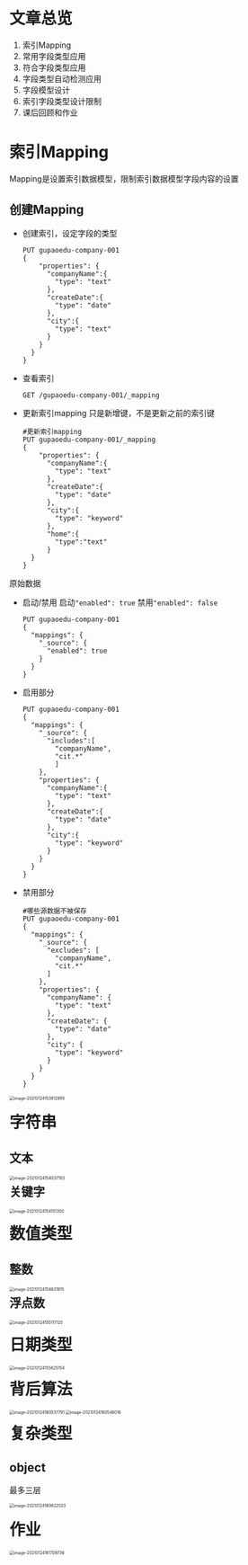 # 文章总览

1. 索引Mapping
2. 常用字段类型应用
3. 符合字段类型应用
4. 字段类型自动检测应用
5. 字段模型设计
6. 索引字段类型设计限制
7. 课后回顾和作业

# 索引Mapping

Mapping是设置索引数据模型，限制索引数据模型字段内容的设置

## 创建Mapping

- 创建索引，设定字段的类型

  ```
  PUT gupaoedu-company-001
  {
      "properties": {
        "companyName":{
          "type": "text"
        },
        "createDate":{
          "type": "date"
        },
        "city":{
          "type": "text"
        }
      }
    }
  }
  ```

- 查看索引

  ```mysql
  GET /gupaoedu-company-001/_mapping
  ```

- 更新索引mapping
  只是新增键，不是更新之前的索引键

  ```
  #更新索引mapping
  PUT gupaoedu-company-001/_mapping
  {
      "properties": {
        "companyName":{
          "type": "text"
        },
        "createDate":{
          "type": "date"
        },
        "city":{
          "type": "keyword"
        },
        "home":{
          "type":"text"
        }
    }
  }
  ```

原始数据

- 启动/禁用
  启动`"enabled": true`
  禁用`"enabled": false`

  ```
  PUT gupaoedu-company-001
  {
    "mappings": {
      "_source": {
        "enabled": true
      }
    }
  }
  ```

- 启用部分

  ```mysql
  PUT gupaoedu-company-001
  {
    "mappings": {
      "_source": {
        "includes":[
          "companyName",
          "cit.*"
          ]
      }, 
      "properties": {
        "companyName":{
          "type": "text"
        },
        "createDate":{
          "type": "date"
        },
        "city":{
          "type": "keyword"
        }
      }
    }
  }
  ```

- 禁用部分

  ```mysql
  #哪些源数据不被保存
  PUT gupaoedu-company-001
  {
    "mappings": {
      "_source": {
        "excludes": [
          "companyName",
          "cit.*"
        ]
      },
      "properties": {
        "companyName": {
          "type": "text"
        },
        "createDate": {
          "type": "date"
        },
        "city": {
          "type": "keyword"
        }
      }
    }
  }
  ```

  



<img src="https://gitee.com/tworan/typora-img/raw/master/imgs/image-20210124153812895.png" alt="image-20210124153812895" style="zoom:50%;" align='left'/>

 

# 字符串

## 文本

<img src="https://gitee.com/tworan/typora-img/raw/master/imgs/image-20210124154037193.png" alt="image-20210124154037193" style="zoom:50%;" align='left'/>

## 关键字

<img src="C:\Users\jiran\AppData\Roaming\Typora\typora-user-images\image-20210124154151300.png" alt="image-20210124154151300" style="zoom:50%;" align='left'/>

# 数值类型

## 整数

<img src="https://gitee.com/tworan/typora-img/raw/master/imgs/image-20210124154631815.png" alt="image-20210124154631815" style="zoom:50%;" align='left'/>

## 浮点数

<img src="https://gitee.com/tworan/typora-img/raw/master/imgs/image-20210124155117125.png" alt="image-20210124155117125" style="zoom:50%;" align='left'/>

# 日期类型

<img src="https://gitee.com/tworan/typora-img/raw/master/imgs/image-20210124155625154.png" alt="image-20210124155625154" style="zoom:50%;" align='left'/>

# 背后算法

<img src="https://gitee.com/tworan/typora-img/raw/master/imgs/image-20210124160537791.png" alt="image-20210124160537791" style="zoom:50%;" align='left'/>

<img src="https://gitee.com/tworan/typora-img/raw/master/imgs/image-20210124160546016.png" alt="image-20210124160546016" style="zoom:50%;" align='left'/>

# 复杂类型

## object

最多三层

<img src="https://gitee.com/tworan/typora-img/raw/master/imgs/image-20210124160622020.png" alt="image-20210124160622020" style="zoom:50%;" align='left' />

# 作业

<img src="https://gitee.com/tworan/typora-img/raw/master/imgs/image-20210124161709736.png" alt="image-20210124161709736" style="zoom:50%;" align='left'/>